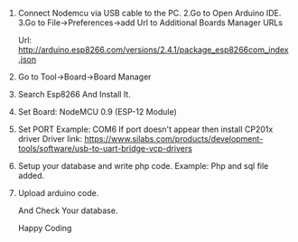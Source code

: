 1. Connect Nodemcu via USB cable to the PC.
2.Go to Open Arduino IDE.
3.Go to File->Preferences->add Url to Additional Boards Manager URLs

    Url: http://arduino.esp8266.com/versions/2.4.1/package_esp8266com_index.json

4. Go to Tool->Board->Board Manager
5. Search Esp8266 And Install It.
6. Set Board: NodeMCU 0.9 (ESP-12 Module)
7. Set PORT Example: COM6
    If port doesn't appear then install CP201x driver
    Driver link: https://www.silabs.com/products/development-tools/software/usb-to-uart-bridge-vcp-drivers
8. Setup your database and write php code. Example: Php and sql file added.
9. Upload arduino code. 

    And Check Your database.
    
    Happy Coding

